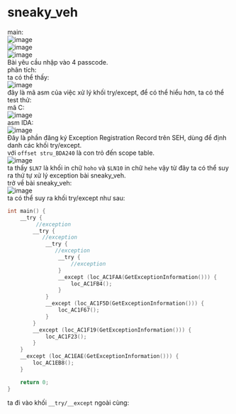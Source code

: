 # sneaky_veh  
main:  
![image](https://github.com/user-attachments/assets/d740b7ff-ee0c-4a61-8688-85ba0e9b40dd)  
![image](https://github.com/user-attachments/assets/b3175e1c-1659-47be-b6eb-73de41c2de62)  
![image](https://github.com/user-attachments/assets/de4cc9e9-57cd-4c1b-a2ba-b17d2aaad02a)  
Bài yêu cầu nhập vào 4 passcode.  
phân tích:  
ta có thể thấy:  
![image](https://github.com/user-attachments/assets/66995a67-9870-434c-aa99-b01740f14482)  
đây là mã asm của việc xử lý khối try/except, để có thể hiểu hơn, ta có thể test thử:  
mã C:  
![image](https://github.com/user-attachments/assets/02226564-7a75-4fbb-9be7-a2f223df1017)  
asm IDA:  
![image](https://github.com/user-attachments/assets/7d235742-2e66-43c8-9aa1-7399278687b6)  
Đây là phần đăng ký Exception Registration Record trên SEH, dùng để định danh các khối try/except.  
với `offset stru_BDA240` là con trỏ đến scope table.  
![image](https://github.com/user-attachments/assets/57d13d4a-9d31-46bf-af43-d6f4f3bda79b)  
ta thấy `$LN7` là khối in chữ `hoho` và `$LN10` in chữ `hehe` vậy từ đây ta có thể suy ra thứ tự xử lý exception bài sneaky_veh.  
trở về bài sneaky_veh:  
![image](https://github.com/user-attachments/assets/430e238c-0f05-4304-a0a6-fe62233caa31)  
ta có thể suy ra khối try/except như sau:  
```c
int main() {
    __try {
         //exception
        __try {
           //exception
            __try {
               //exception
                __try {
                    //exception
                }
                __except (loc_AC1FAA(GetExceptionInformation())) {
                    loc_AC1FB4();
                }
            }
            __except (loc_AC1F5D(GetExceptionInformation())) {
                loc_AC1F67();
            }
        }
        __except (loc_AC1F19(GetExceptionInformation())) {
            loc_AC1F23();
        }
    }
    __except (loc_AC1EAE(GetExceptionInformation())) {
        loc_AC1EB8();
    }

    return 0;
}
```
ta đi vào khối `__try/__except` ngoài cùng:  

